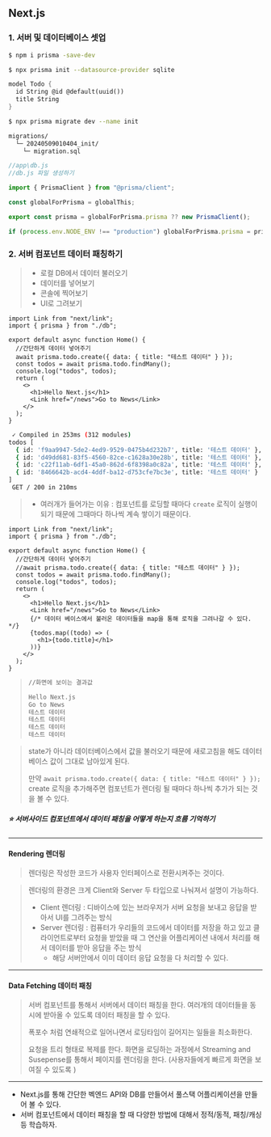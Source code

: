 ## Next.js

### 1. 서버 및 데이터베이스 셋업

```bash
$ npm i prisma -save-dev
```

```bash
$ npx prisma init --datasource-provider sqlite
```

```scheme
model Todo {
  id String @id @default(uuid())
  title String
}
```

```bash
$ npx prisma migrate dev --name init
```

```bash
migrations/
  └─ 20240509010404_init/
    └─ migration.sql
```

```javascript
//app\db.js
//db.js 파일 생성하기

import { PrismaClient } from "@prisma/client";

const globalForPrisma = globalThis;

export const prisma = globalForPrisma.prisma ?? new PrismaClient();

if (process.env.NODE_ENV !== "production") globalForPrisma.prisma = prisma;

```





### 2. 서버 컴포넌트 데이터 패칭하기 

> * 로컬 DB에서 데이터 불러오기 
> * 데이터를 넣어보기 
> * 콘솔에 찍어보기 
> * UI로 그려보기 



```react
import Link from "next/link";
import { prisma } from "./db";

export default async function Home() {
  //간단하게 데이터 넣어주기
  await prisma.todo.create({ data: { title: "테스트 데이터" } });
  const todos = await prisma.todo.findMany();
  console.log("todos", todos);
  return (
    <>
      <h1>Hello Next.js</h1>
      <Link href="/news">Go to News</Link>
    </>
  );
}
```

```bash
 ✓ Compiled in 253ms (312 modules)
todos [
  { id: 'f9aa9947-5de2-4ed9-9529-0475b4d232b7', title: '테스트 데이터' },
  { id: 'd49dd681-83f5-4560-82ce-c1628a30e28b', title: '테스트 데이터' },
  { id: 'c22f11ab-6df1-45a0-862d-6f8398a0c82a', title: '테스트 데이터' },
  { id: '8466642b-acd4-4ddf-ba12-d753cfe7bc3e', title: '테스트 데이터' }
]
 GET / 200 in 210ms
```

> * 여러개가 들어가는 이유 : 컴포넌트를 로딩할 때마다 `create` 로직이 실행이 되기 때문에 그때마다 하나씩 계속 쌓이기 때문이다. 



```react
import Link from "next/link";
import { prisma } from "./db";

export default async function Home() {
  //간단하게 데이터 넣어주기
  //await prisma.todo.create({ data: { title: "테스트 데이터" } });
  const todos = await prisma.todo.findMany();
  console.log("todos", todos);
  return (
    <>
      <h1>Hello Next.js</h1>
      <Link href="/news">Go to News</Link>
      {/* 데이터 베이스에서 불러온 데이터들을 map을 통해 로직을 그려나갈 수 있다. */}
      {todos.map((todo) => (
        <h1>{todo.title}</h1>
      ))}
    </>
  );
}
```

> ```bash
> //화면에 보이는 결과값 
> 
> Hello Next.js
> Go to News
> 테스트 데이터
> 테스트 데이터
> 테스트 데이터
> 테스트 데이터
> ```

> state가 아니라 데이터베이스에서 값을 불러오기 때문에 새로고침을 해도 데이터베이스 값이 그대로 남아있게 된다. 
>
> 만약 `await prisma.todo.create({ data: { title: "테스트 데이터" } });` create 로직을 추가해주면 컴포넌트가 렌더링 될 때마다 하나씩 추가가 되는 것을 볼 수 있다. 



##### ⭐ 서버사이드 컴포넌트에서 데이터 패칭을 어떻게 하는지 흐름 기억하기 



---



#### Rendering 렌더링

> 렌더링은 작성한 코드가 사용자 인터페이스로 전환시켜주는 것이다. 

> 렌더링의 환경은 크게 Client와 Server 두 타입으로 나눠져서 설명이 가능하다. 
>
> *  Client 렌더링 : 디바이스에 있는 브라우저가 서버 요청을 보내고 응답을 받아서 UI를 그려주는 방식
> * Server 렌더링 : 컴퓨터가 우리들의 코드에서 데이터를 저장을 하고 있고 클라이언트로부터 요청을 받았을 때 그 연산을 어플리케이션 내에서 처리를 해서 데이터를 받아 응답을 주는 방식 
>   * 해당 서버안에서 이미 데이터 응답 요청을 다 처리할 수 있다. 



---



#### Data Fetching 데이터 패칭

> 서버 컴포넌트를 통해서 서버에서 데이터 패칭을 한다. 여러개의 데이터들을 동시에 받아올 수 있도록 데이터 패칭을 할 수 있다. 
>
> 폭포수 처럼 연쇄적으로 일어나면서 로딩타임이 길어지는 일들을 최소화한다. 
>
> 요청을 트리 형태로 복제를 한다. 화면을 로딩하는 과정에서 Streaming and Susepense를 통해서 페이지를 렌더링을 한다. (사용자들에게 빠르게 화면을 보여질 수 있도록 )



---



* Next.js를 통해 간단한 벡엔드 API와 DB를 만들어서 풀스택 어플리케이션을 만들어 볼 수 있다. 
* 서버 컴포넌트에서 데이터 패칭을 할 때 다양한 방법에 대해서 정적/동적, 패칭/캐싱 등 학습하자. 
